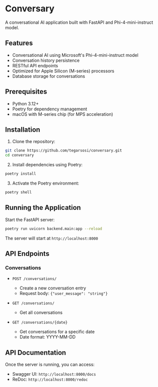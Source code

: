 # Conversary

A conversational AI application built with FastAPI and Phi-4-mini-instruct model.

## Features

- Conversational AI using Microsoft's Phi-4-mini-instruct model
- Conversation history persistence
- RESTful API endpoints
- Optimized for Apple Silicon (M-series) processors
- Database storage for conversations

## Prerequisites

- Python 3.12+
- Poetry for dependency management
- macOS with M-series chip (for MPS acceleration)

## Installation

1. Clone the repository:
```bash
git clone https://github.com/tegarsosi/conversary.git
cd conversary
```

2. Install dependencies using Poetry:
```bash
poetry install
```

3. Activate the Poetry environment:
```bash
poetry shell
```

## Running the Application

Start the FastAPI server:
```bash
poetry run uvicorn backend.main:app --reload
```

The server will start at `http://localhost:8000`

## API Endpoints

### Conversations

- `POST /conversations/`
  - Create a new conversation entry
  - Request body: `{"user_message": "string"}`

- `GET /conversations/`
  - Get all conversations

- `GET /conversations/{date}`
  - Get conversations for a specific date
  - Date format: YYYY-MM-DD

## API Documentation

Once the server is running, you can access:
- Swagger UI: `http://localhost:8000/docs`
- ReDoc: `http://localhost:8000/redoc`
